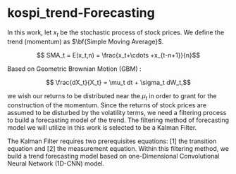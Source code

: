 # kospi_trend-Forecasting
In this work, let $x_t$ be the stochastic process of stock prices. We define the trend (momentum) as $\bf{Simple Moving Average}$. 

$$ SMA_t = E(x_t,n) = \frac{x_t+\cdots +x_{t-n+1}}{n}$$

Based on Geometric Brownian Motion (GBM) : 

$$ \frac{dX_t}{X_t} = \mu_t dt + \sigma_t dW_t,$$

we wish our returns to be distributed near the $\mu_t$ in order to grant for the construction of the momentum. Since the returns of stock prices are assumed to be disturbed by the volatility terms, we need a filtering process to build a forecasting model of the trend. The filtering method of forecasting model we will utilize in this work is selected to be a Kalman Filter.

The Kalman Filter requires two prerequisites equations: [1] the transition equation and [2] the measurement equation. Within this filtering method, we build a trend forecasting model based on one-Dimensional Convolutional Neural Network (1D-CNN) model. 


